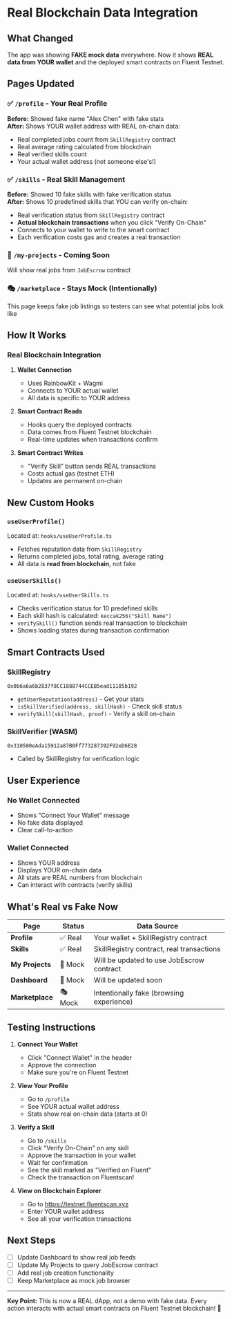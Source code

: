 # Real Blockchain Data Integration

## What Changed

The app was showing **FAKE mock data** everywhere. Now it shows **REAL data from YOUR wallet** and the deployed smart contracts on Fluent Testnet.

## Pages Updated

### ✅ `/profile` - Your Real Profile
**Before:** Showed fake name "Alex Chen" with fake stats  
**After:** Shows YOUR wallet address with REAL on-chain data:
- Real completed jobs count from `SkillRegistry` contract
- Real average rating calculated from blockchain
- Real verified skills count
- Your actual wallet address (not someone else's!)

### ✅ `/skills` - Real Skill Management  
**Before:** Showed 10 fake skills with fake verification status  
**After:** Shows 10 predefined skills that YOU can verify on-chain:
- Real verification status from `SkillRegistry` contract
- **Actual blockchain transactions** when you click "Verify On-Chain"
- Connects to your wallet to write to the smart contract
- Each verification costs gas and creates a real transaction

### 🎯 `/my-projects` - Coming Soon
Will show real jobs from `JobEscrow` contract

### 🎭 `/marketplace` - Stays Mock (Intentionally)
This page keeps fake job listings so testers can see what potential jobs look like

## How It Works

### Real Blockchain Integration

1. **Wallet Connection**
   - Uses RainbowKit + Wagmi
   - Connects to YOUR actual wallet
   - All data is specific to YOUR address

2. **Smart Contract Reads**
   - Hooks query the deployed contracts
   - Data comes from Fluent Testnet blockchain
   - Real-time updates when transactions confirm

3. **Smart Contract Writes**  
   - "Verify Skill" button sends REAL transactions
   - Costs actual gas (testnet ETH)
   - Updates are permanent on-chain

## New Custom Hooks

### `useUserProfile()` 
Located at: `hooks/useUserProfile.ts`
- Fetches reputation data from `SkillRegistry` 
- Returns completed jobs, total rating, average rating
- All data is **read from blockchain**, not fake

### `useUserSkills()`
Located at: `hooks/useUserSkills.ts`
- Checks verification status for 10 predefined skills
- Each skill hash is calculated: `keccak256("Skill Name")`
- `verifySkill()` function sends real transaction to blockchain
- Shows loading states during transaction confirmation

## Smart Contracts Used

### SkillRegistry  
`0x0b6a6a6b2837f8CC1888744CCEB5ead11185b192`
- `getUserReputation(address)` - Get your stats
- `isSkillVerified(address, skillHash)` - Check skill status  
- `verifySkill(skillHash, proof)` - Verify a skill on-chain

### SkillVerifier (WASM)
`0x310500eAda15912a87B0Ff773287392F92eD6E28`
- Called by SkillRegistry for verification logic

## User Experience

### No Wallet Connected
- Shows "Connect Your Wallet" message
- No fake data displayed
- Clear call-to-action

### Wallet Connected
- Shows YOUR address
- Displays YOUR on-chain data
- All stats are REAL numbers from blockchain
- Can interact with contracts (verify skills)

## What's Real vs Fake Now

| Page | Status | Data Source |
|------|--------|-------------|
| **Profile** | ✅ Real | Your wallet + SkillRegistry contract |
| **Skills** | ✅ Real | SkillRegistry contract, real transactions |
| **My Projects** | 🚧 Mock | Will be updated to use JobEscrow contract |
| **Dashboard** | 🚧 Mock | Will be updated soon |
| **Marketplace** | 🎭 Mock | Intentionally fake (browsing experience) |

## Testing Instructions

1. **Connect Your Wallet**
   - Click "Connect Wallet" in the header
   - Approve the connection
   - Make sure you're on Fluent Testnet

2. **View Your Profile**
   - Go to `/profile`
   - See YOUR actual wallet address
   - Stats show real on-chain data (starts at 0)

3. **Verify a Skill**
   - Go to `/skills`  
   - Click "Verify On-Chain" on any skill
   - Approve the transaction in your wallet
   - Wait for confirmation
   - See the skill marked as "Verified on Fluent"
   - Check the transaction on Fluentscan!

4. **View on Blockchain Explorer**
   - Go to https://testnet.fluentscan.xyz
   - Enter YOUR wallet address
   - See all your verification transactions

## Next Steps

- [ ] Update Dashboard to show real job feeds
- [ ] Update My Projects to query JobEscrow contract
- [ ] Add real job creation functionality
- [ ] Keep Marketplace as mock job browser

---

**Key Point:** This is now a REAL dApp, not a demo with fake data. Every action interacts with actual smart contracts on Fluent Testnet blockchain! 🚀

